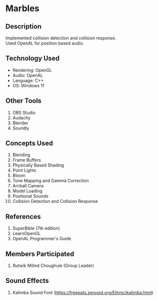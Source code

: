 # Marbles


## Description
  Implemented collision detection and collision response.  
  Used OpenAL for position based audio.


## Technology Used
 - Rendering: OpenGL  
 - Audio: OpenAL  
 - Language: C++  
 - OS: Windows 11


## Other Tools
 1. OBS Studio
 2. Audacity
 3. Blender
 4. Soundly


## Concepts Used
  1. Blending
  2. Frame Buffers
  3. Physically Based Shading
  4. Point Lights
  5. Bloom
  6. Tone Mapping and Gamma Correction
  7. Arcball Camera
  8. Model Loading
  9. Positional Sounds
 10. Collision Detection and Collision Response


## References
 1. SuperBible (7th edition)
 2. LearnOpenGL
 3. OpenAL Programmer's Guide


## Members Participated
 1. Rutwik Milind Choughule (Group Leader)


## Sound Effects
 1. Kalimba Sound Font (https://freepats.zenvoid.org/Ethnic/kalimba.html)

